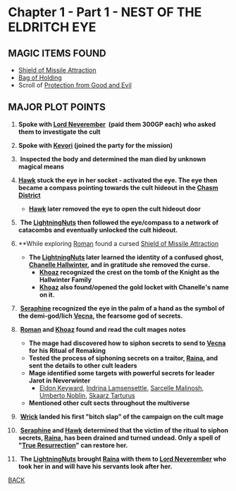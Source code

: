 # Chapter 1 - Part 1 - NEST OF THE ELDRITCH EYE
## MAGIC ITEMS FOUND
- [Shield of Missile Attraction](https://www.dndbeyond.com/magic-items/9814085-shield-of-missile-attraction-uncursed)
- [Bag of Holding](https://www.dndbeyond.com/magic-items/9228356-bag-of-holding)
- Scroll of [Protection from Good and Evil](https://www.dndbeyond.com/spells/2618912-protection-from-evil-and-good)

## MAJOR PLOT POINTS
1. **Spoke with [Lord Neverember](<../NPC's/Lord Neverember.html>)  (paid them 300GP each) who asked them to investigate the cult**

 2.  **Spoke with [Kevori](<../NPC's/Minor NPC's/Kevori.md>) (joined the party for the mission)**

3.  **Inspected the body and determined the man died by unknown magical means**

4.  **[Hawk](<../PC's/Hawk.md>) stuck the eye in her socket - activated the eye. The eye then became a compass pointing towards the cult hideout in the [Chasm District](<../LOCATIONS/Material Plane/Faerun/Chasm District.md>)**
	- **[Hawk](<../PC's/Hawk.md>) later removed the eye to open the cult hideout door**

5.  **The [LightningNuts](<../PC's/LightningNuts.md>) then followed the eye/compass to a network of catacombs and eventually unlocked the cult hideout.**

6. **While exploring [Roman](<../PC's/Roman.md>) found a cursed [Shield of Missile Attraction](https://www.dndbeyond.com/magic-items/9814085-shield-of-missile-attraction-uncursed)  
	- **The [LightningNuts](<../PC's/LightningNuts.md>) later learned the identity of a confused ghost, [Chanelle Hallwinter](<../NPC's/Minor NPC's/Chanelle Hallwinter.md>), and in gratitude she removed the curse.**
		- **[Khoaz](<../PC's/Khoaz.md>) recognized the crest on the tomb of the Knight as the Hallwinter Family**
		- **[Khoaz](<../PC's/Khoaz.md>) also found/opened the gold locket with Chanelle's name on it.**


7.  **[Seraphine](<../PC's/Seraphine.md>) recognized the eye in the palm of a hand as the symbol of the demi-god/lich [Vecna](<../NPC's/Vecna.md>), the fearsome god of secrets.**

8.  **[Roman](<../PC's/Roman.md>) and [Khoaz](<../PC's/Khoaz.md>) found and read the cult mages notes**
	- **The mage had discovered how to siphon secrets to send to [Vecna](<../NPC's/Vecna.md>) for his Ritual of Remaking**
	- **Tested the process of siphoning secrets on a traitor, [Raina](<../NPC's/Minor NPC's/Raina.md>), and sent the details to other cult leaders**
	- **Mage identified some targets with powerful secrets for leader Jarot in Neverwinter**
		- [Eldon Keyward](<../NPC's/Minor NPC's/Eldon Keyward.md>), [Indrina Lamsensettle](<../NPC's/Minor NPC's/Indrina Lamsensettle.md>), [Sarcelle Malinosh](<../NPC's/Minor NPC's/Sarcelle Malinosh.md>), [Umberto Noblin](<../NPC's/Minor NPC's/Umberto Noblin.md>), [Skaarz Tarturus](<../NPC's/Skaarz Tarturus.md>)
	- **Mentioned other cult sects throughout the multiverse**

9.  **[Wrick](<../PC's/Wrick.md>) landed his first "bitch slap" of the campaign on the cult mage**

10.  **[Seraphine](<../PC's/Seraphine.md>) and [Hawk](<../PC's/Hawk.md>) determined that the victim of the ritual to siphon secrets, [Raina](<../NPC's/Minor NPC's/Raina.md>), has been drained and turned undead. Only a spell of "[True Resurrection](https://www.dndbeyond.com/spells/2619199-true-resurrection)" can restore her.**

11.  **The [LightningNuts](<../PC's/LightningNuts.md>) brought [Raina](<../NPC's/Minor NPC's/Raina.md>) with them to [Lord Neverember](<../NPC's/Lord Neverember.md>) who took her in and will have his servants look after her.**

[BACK](https://kevc13.github.io/Vecna-Eve-of-Ruin/)